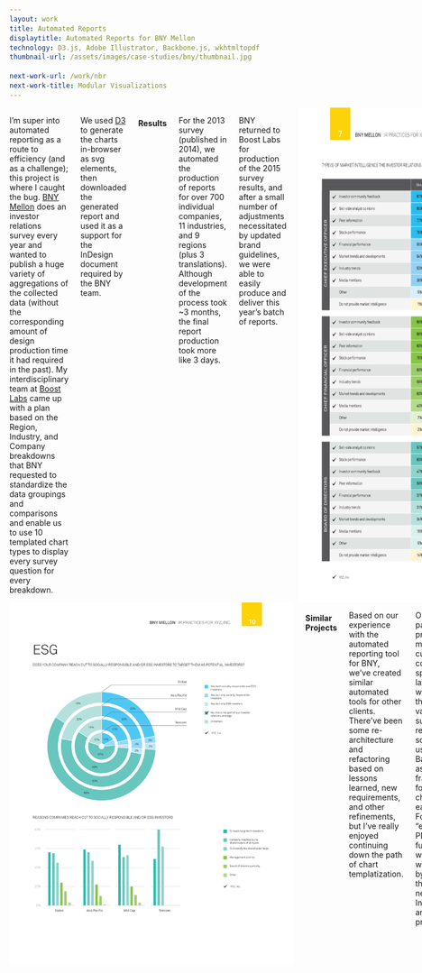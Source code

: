 ```yaml
---
layout: work
title: Automated Reports
displaytitle: Automated Reports for BNY Mellon
technology: D3.js, Adobe Illustrator, Backbone.js, wkhtmltopdf
thumbnail-url: /assets/images/case-studies/bny/thumbnail.jpg

next-work-url: /work/nbr
next-work-title: Modular Visualizations
---
```


<div class="row">
    <div class="medium-6 columns">
        <p>I’m super into automated reporting as a route to efficiency (and as a challenge); this project is where I caught the bug. <a href="https://www.bnymellon.com/">BNY Mellon</a> does an investor relations survey every year and wanted to publish a huge variety of aggregations of the collected data (without the corresponding amount of design production time it had required in the past). My interdisciplinary team at <a href="http://www.boostlabs.com/">Boost Labs</a> came up with a plan based on the Region, Industry, and Company breakdowns that BNY requested to standardize the data groupings and comparisons and enable us to use 10 templated chart types to display every survey question for every breakdown.</p>
        <p>We used <a href="http://d3js.org/">D3</a> to generate the charts in-browser as svg elements, then downloaded the generated report and used it as a support for the InDesign document required by the BNY team.</p>
        <h4>Results</h4>
        <p>For the 2013 survey (published in 2014), we automated the production of reports for over 700 individual companies, 11 industries, and 9 regions (plus 3 translations). Although development of the process took ~3 months, the final report production took more like 3 days.</p>
        <p>BNY returned to Boost Labs for production of the 2015 survey results, and after a small number of adjustments necessitated by updated brand guidelines, we were able to easily produce and deliver this year’s batch of reports.</p>
        <img src="/assets/images/case-studies/bny/bny9.png" alt="700 Benchmark Reports">
    </div>
    <div class="medium-6 columns">
        <img src="/assets/images/case-studies/bny/bny10.png" alt="700 Benchmark Reports">
        <h4>Similar Projects</h4>
        <p>Based on our experience with the automated reporting tool for BNY, we’ve created similar automated tools for other clients. There’ve been some re-architecture and refactoring based on lessons learned, new requirements, and other refinements, but I’ve really enjoyed continuing down the path of chart templatization.</p>
        <p>One particular project had more custom and complex spread layouts (as well as data that is more variable than survey responses), so we began using Backbone.js as an MVC framework for viewing charts within each page. For full “export to PDF” functionality we use wkhtmltopdf, bypassing the previous need for InDesign and post-processing</p>
    </div>
</div>

